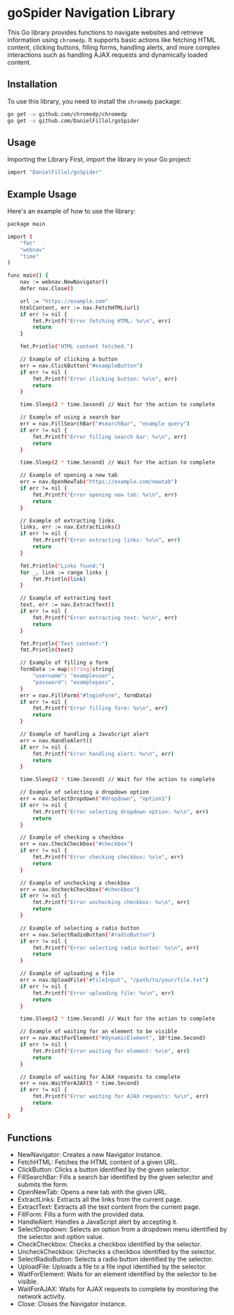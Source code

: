# goSpider Navigation Library
 This Go library provides functions to navigate websites and retrieve information using `chromedp`. It supports basic actions like fetching HTML content, clicking buttons, filling forms, handling alerts, and more complex interactions such as handling AJAX requests and dynamically loaded content.

## Installation

To use this library, you need to install the `chromedp` package:

```sh
go get -u github.com/chromedp/chromedp
go get -u github.com/DanielFillol/goSpider
```

## Usage
Importing the Library
First, import the library in your Go project:
```sh
import "DanielFillol/goSpider"
```
## Example Usage
Here's an example of how to use the library:
```sh
package main

import (
    "fmt"
    "webnav"
    "time"
)

func main() {
    nav := webnav.NewNavigator()
    defer nav.Close()

    url := "https://example.com"
    htmlContent, err := nav.FetchHTML(url)
    if err != nil {
        fmt.Printf("Error fetching HTML: %v\n", err)
        return
    }

    fmt.Println("HTML content fetched.")

    // Example of clicking a button
    err = nav.ClickButton("#exampleButton")
    if err != nil {
        fmt.Printf("Error clicking button: %v\n", err)
        return
    }

    time.Sleep(2 * time.Second) // Wait for the action to complete

    // Example of using a search bar
    err = nav.FillSearchBar("#searchBar", "example query")
    if err != nil {
        fmt.Printf("Error filling search bar: %v\n", err)
        return
    }

    time.Sleep(2 * time.Second) // Wait for the action to complete

    // Example of opening a new tab
    err = nav.OpenNewTab("https://example.com/newtab")
    if err != nil {
        fmt.Printf("Error opening new tab: %v\n", err)
        return
    }

    // Example of extracting links
    links, err := nav.ExtractLinks()
    if err != nil {
        fmt.Printf("Error extracting links: %v\n", err)
        return
    }

    fmt.Println("Links found:")
    for _, link := range links {
        fmt.Println(link)
    }

    // Example of extracting text
    text, err := nav.ExtractText()
    if err != nil {
        fmt.Printf("Error extracting text: %v\n", err)
        return
    }

    fmt.Println("Text content:")
    fmt.Println(text)

    // Example of filling a form
    formData := map[string]string{
        "username": "exampleuser",
        "password": "examplepass",
    }
    err = nav.FillForm("#loginForm", formData)
    if err != nil {
        fmt.Printf("Error filling form: %v\n", err)
        return
    }

    // Example of handling a JavaScript alert
    err = nav.HandleAlert()
    if err != nil {
        fmt.Printf("Error handling alert: %v\n", err)
        return
    }

    time.Sleep(2 * time.Second) // Wait for the action to complete

    // Example of selecting a dropdown option
    err = nav.SelectDropdown("#dropdown", "option1")
    if err != nil {
        fmt.Printf("Error selecting dropdown option: %v\n", err)
        return
    }

    // Example of checking a checkbox
    err = nav.CheckCheckbox("#checkbox")
    if err != nil {
        fmt.Printf("Error checking checkbox: %v\n", err)
        return
    }

    // Example of unchecking a checkbox
    err = nav.UncheckCheckbox("#checkbox")
    if err != nil {
        fmt.Printf("Error unchecking checkbox: %v\n", err)
        return
    }

    // Example of selecting a radio button
    err = nav.SelectRadioButton("#radioButton")
    if err != nil {
        fmt.Printf("Error selecting radio button: %v\n", err)
        return
    }

    // Example of uploading a file
    err = nav.UploadFile("#fileInput", "/path/to/your/file.txt")
    if err != nil {
        fmt.Printf("Error uploading file: %v\n", err)
        return
    }

    time.Sleep(2 * time.Second) // Wait for the action to complete

    // Example of waiting for an element to be visible
    err = nav.WaitForElement("#dynamicElement", 10*time.Second)
    if err != nil {
        fmt.Printf("Error waiting for element: %v\n", err)
        return
    }

    // Example of waiting for AJAX requests to complete
    err = nav.WaitForAJAX(5 * time.Second)
    if err != nil {
        fmt.Printf("Error waiting for AJAX requests: %v\n", err)
        return
    }
}
```
## Functions
- NewNavigator: Creates a new Navigator instance.
- FetchHTML: Fetches the HTML content of a given URL.
- ClickButton: Clicks a button identified by the given selector.
- FillSearchBar: Fills a search bar identified by the given selector and submits the form.
- OpenNewTab: Opens a new tab with the given URL.
- ExtractLinks: Extracts all the links from the current page.
- ExtractText: Extracts all the text content from the current page.
- FillForm: Fills a form with the provided data.
- HandleAlert: Handles a JavaScript alert by accepting it.
- SelectDropdown: Selects an option from a dropdown menu identified by the selector and option value.
- CheckCheckbox: Checks a checkbox identified by the selector.
- UncheckCheckbox: Unchecks a checkbox identified by the selector.
- SelectRadioButton: Selects a radio button identified by the selector.
- UploadFile: Uploads a file to a file input identified by the selector.
- WaitForElement: Waits for an element identified by the selector to be visible.
- WaitForAJAX: Waits for AJAX requests to complete by monitoring the network activity.
- Close: Closes the Navigator instance.
